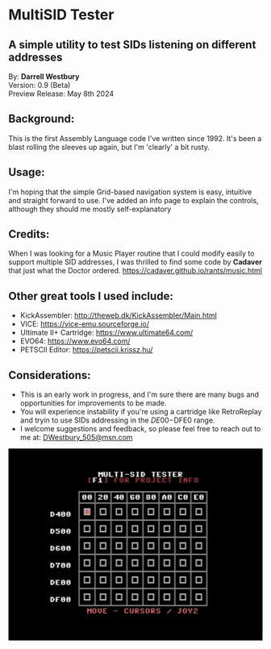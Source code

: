 # MultiSID Tester  
## A simple utility to test SIDs listening on different addresses  

By: **Darrell Westbury**  
Version: 0.9 (Beta)  
Preview Release: May 8th 2024   

## Background:
This is the first Assembly Language code I've written since 1992.
It's been a blast rolling the sleeves up again, but I'm 'clearly' a bit rusty.

## Usage:
I'm hoping that the simple Grid-based navigation system is easy, intuitive and straight forward to use.
I've added an info page to explain the controls, although they should me mostly self-explanatory

## Credits:
When I was looking for a Music Player routine that I could modify easily to support multiple SID addresses,
I was thrilled to find some code by **Cadaver** that just what the Doctor ordered.
https://cadaver.github.io/rants/music.html


## Other great tools I used include:
* KickAssembler: http://theweb.dk/KickAssembler/Main.html
* VICE: https://vice-emu.sourceforge.io/
* Ultimate II+ Cartridge: https://www.ultimate64.com/
* EVO64: https://www.evo64.com/
* PETSCII Editor: https://petscii.krissz.hu/

## Considerations:
* This is an early work in progress, and I'm sure there are many bugs and opportunities for improvements to be made.
* You will experience instability if you're using a cartridge like RetroReplay and tryin to use SIDs addressing in the $DE00-$DFE0 range.
* I welcome suggestions and feedback, so please feel free to reach out to me at: DWestbury_505@msn.com

![Example Image](images/Grid%20Navigation%20Screen.png "Grid Navigation and SID Selection Page")

